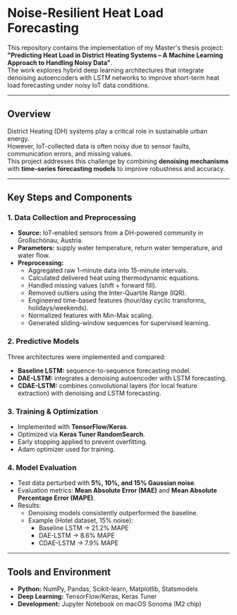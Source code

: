 # Noise-Resilient Heat Load Forecasting

This repository contains the implementation of my Master's thesis project:  
**"Predicting Heat Load in District Heating Systems – A Machine Learning Approach to Handling Noisy Data"**.  
The work explores hybrid deep learning architectures that integrate denoising autoencoders with LSTM networks to improve short-term heat load forecasting under noisy IoT data conditions.

---

## Overview
District Heating (DH) systems play a critical role in sustainable urban energy.  
However, IoT-collected data is often noisy due to sensor faults, communication errors, and missing values.  
This project addresses this challenge by combining **denoising mechanisms** with **time-series forecasting models** to improve robustness and accuracy.

---

## Key Steps and Components

### 1. Data Collection and Preprocessing
- **Source:** IoT-enabled sensors from a DH-powered community in Großschönau, Austria.  
- **Parameters:** supply water temperature, return water temperature, and water flow.  
- **Preprocessing:**
  - Aggregated raw 1-minute data into 15-minute intervals.
  - Calculated delivered heat using thermodynamic equations.
  - Handled missing values (shift + forward fill).
  - Removed outliers using the Inter-Quartile Range (IQR).
  - Engineered time-based features (hour/day cyclic transforms, holidays/weekends).
  - Normalized features with Min-Max scaling.
  - Generated sliding-window sequences for supervised learning.

### 2. Predictive Models
Three architectures were implemented and compared:
- **Baseline LSTM:** sequence-to-sequence forecasting model.  
- **DAE-LSTM:** integrates a denoising autoencoder with LSTM forecasting.  
- **CDAE-LSTM:** combines convolutional layers (for local feature extraction) with denoising and LSTM forecasting.  

### 3. Training & Optimization
- Implemented with **TensorFlow/Keras**.  
- Optimized via **Keras Tuner RandomSearch**.  
- Early stopping applied to prevent overfitting.  
- Adam optimizer used for training.

### 4. Model Evaluation
- Test data perturbed with **5%, 10%, and 15% Gaussian noise**.  
- Evaluation metrics: **Mean Absolute Error (MAE)** and **Mean Absolute Percentage Error (MAPE)**.  
- Results:
  - Denoising models consistently outperformed the baseline.  
  - Example (Hotel dataset, 15% noise):
    - Baseline LSTM → 21.2% MAPE  
    - DAE-LSTM → 8.6% MAPE  
    - CDAE-LSTM → 7.9% MAPE  

---

## Tools and Environment
- **Python:** NumPy, Pandas, Scikit-learn, Matplotlib, Statsmodels  
- **Deep Learning:** TensorFlow/Keras, Keras Tuner  
- **Development:** Jupyter Notebook on macOS Sonoma (M2 chip)  
